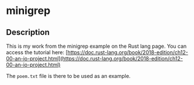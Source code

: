 # minigrep

## Description

This is my work from the minigrep example on the Rust lang page. You can access the tutorial here: [https://doc.rust-lang.org/book/2018-edition/ch12-00-an-io-project.html](https://doc.rust-lang.org/book/2018-edition/ch12-00-an-io-project.html)

The `poem.txt` file is there to be used as an example.
